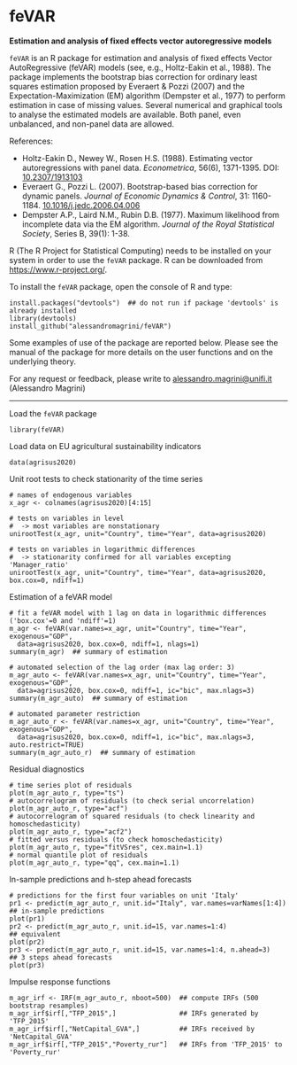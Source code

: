# feVAR
__Estimation and analysis of fixed effects vector autoregressive models__

`feVAR` is an R package for estimation and analysis of fixed effects Vector AutoRegressive (feVAR) models (see, e.g., Holtz-Eakin et al., 1988). The package implements the bootstrap bias correction for ordinary least squares estimation proposed by Everaert & Pozzi (2007) and the Expectation-Maximization (EM) algorithm (Dempster et al., 1977) to perform estimation in case of missing values. Several numerical and graphical tools to analyse the estimated models are available. Both panel, even unbalanced, and non-panel data are allowed.

References:
- Holtz-Eakin D., Newey W., Rosen H.S. (1988). Estimating vector autoregressions with panel data. _Econometrica_, 56(6), 1371-1395. DOI: <a href="https://doi.org/10.2307/1913103">10.2307/1913103</a>
- Everaert G., Pozzi L. (2007). Bootstrap-based bias correction for dynamic panels. _Journal of Economic Dynamics & Control_, 31: 1160-1184. <a href="10.1016/j.jedc.2006.04.006">10.1016/j.jedc.2006.04.006</a>
- Dempster A.P., Laird N.M., Rubin D.B. (1977). Maximum likelihood from incomplete data via the EM algorithm. _Journal of the Royal Statistical Society_, Series B, 39(1): 1-38. 

R (The R Project for Statistical Computing) needs to be installed on your system in order
to use the `feVAR` package. R can be downloaded from https://www.r-project.org/.

To install the `feVAR` package, open the console of R and type:
```
install.packages("devtools")  ## do not run if package 'devtools' is already installed
library(devtools)
install_github("alessandromagrini/feVAR")
```
Some examples of use of the package are reported below. Please see the manual of the package for more details on the user functions and on the underlying theory.

For any request or feedback, please write to <alessandro.magrini@unifi.it> (Alessandro Magrini)
_________________________________________________________________

Load the `feVAR` package
```
library(feVAR)
```
Load data on EU agricultural sustainability indicators
```
data(agrisus2020)
```
Unit root tests to check stationarity of the time series
```
# names of endogenous variables
x_agr <- colnames(agrisus2020)[4:15]

# tests on variables in level
#  -> most variables are nonstationary
unirootTest(x_agr, unit="Country", time="Year", data=agrisus2020)

# tests on variables in logarithmic differences
#  -> stationarity confirmed for all variables excepting 'Manager_ratio'
unirootTest(x_agr, unit="Country", time="Year", data=agrisus2020, box.cox=0, ndiff=1)
```
Estimation of a feVAR model
```
# fit a feVAR model with 1 lag on data in logarithmic differences ('box.cox'=0 and 'ndiff'=1)
m_agr <- feVAR(var.names=x_agr, unit="Country", time="Year", exogenous="GDP",
  data=agrisus2020, box.cox=0, ndiff=1, nlags=1)
summary(m_agr)  ## summary of estimation

# automated selection of the lag order (max lag order: 3)
m_agr_auto <- feVAR(var.names=x_agr, unit="Country", time="Year", exogenous="GDP",
  data=agrisus2020, box.cox=0, ndiff=1, ic="bic", max.nlags=3)
summary(m_agr_auto)  ## summary of estimation

# automated parameter restriction
m_agr_auto_r <- feVAR(var.names=x_agr, unit="Country", time="Year", exogenous="GDP",
  data=agrisus2020, box.cox=0, ndiff=1, ic="bic", max.nlags=3, auto.restrict=TRUE)
summary(m_agr_auto_r)  ## summary of estimation
```
Residual diagnostics
```
# time series plot of residuals
plot(m_agr_auto_r, type="ts")
# autocorrelogram of residuals (to check serial uncorrelation)
plot(m_agr_auto_r, type="acf")
# autocorrelogram of squared residuals (to check linearity and homoschedasticity)
plot(m_agr_auto_r, type="acf2")
# fitted versus residuals (to check homoschedasticity)
plot(m_agr_auto_r, type="fitVSres", cex.main=1.1)
# normal quantile plot of residuals
plot(m_agr_auto_r, type="qq", cex.main=1.1)
```
In-sample predictions and h-step ahead forecasts
```
# predictions for the first four variables on unit 'Italy'
pr1 <- predict(m_agr_auto_r, unit.id="Italy", var.names=varNames[1:4])  ## in-sample predictions
plot(pr1)
pr2 <- predict(m_agr_auto_r, unit.id=15, var.names=1:4)                 ## equivalent
plot(pr2)
pr3 <- predict(m_agr_auto_r, unit.id=15, var.names=1:4, n.ahead=3)      ## 3 steps ahead forecasts
plot(pr3)
```
Impulse response functions
```
m_agr_irf <- IRF(m_agr_auto_r, nboot=500)  ## compute IRFs (500 bootstrap resamples)
m_agr_irf$irf[,"TFP_2015",]                ## IRFs generated by 'TFP_2015'
m_agr_irf$irf[,"NetCapital_GVA",]          ## IRFs received by 'NetCapital_GVA'
m_agr_irf$irf[,"TFP_2015","Poverty_rur"]   ## IRFs from 'TFP_2015' to 'Poverty_rur'
```
